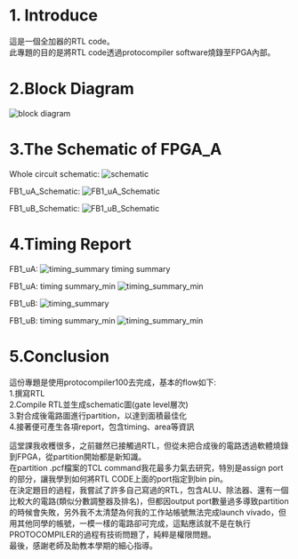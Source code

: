 # 1. Introduce
這是一個全加器的RTL code。  
此專題的目的是將RTL code透過protocompiler software燒錄至FPGA內部。  


# 2.Block Diagram

![block diagram](https://user-images.githubusercontent.com/74593052/233564440-9284ff68-6a1f-4ce9-8687-9f1bbddc52ea.png)


# 3.The Schematic of FPGA_A

Whole circuit schematic:
![schematic](https://user-images.githubusercontent.com/74593052/233564869-06e5f1a9-0722-4f5e-95fa-d723d9ff7772.png)

FB1_uA_Schematic:
![FB1_uA_Schematic](https://user-images.githubusercontent.com/74593052/233564511-e7358663-2d49-44b8-ab75-b566e19837fe.png)

FB1_uB_Schematic:
![FB1_uB_Schematic](https://user-images.githubusercontent.com/74593052/233564703-7e0e2e64-1309-4fc2-b9f5-74cbdefcb756.png)


# 4.Timing Report

FB1_uA:
![timing_summary](https://user-images.githubusercontent.com/74593052/233564991-c02ec78f-ab8b-4cce-b666-1de149525ec8.png)
timing summary

FB1_uA: timing summary_min
![timing_summary_min](https://user-images.githubusercontent.com/74593052/233565124-d5947692-34f6-4fb8-aa2c-e27eac4e20be.png)

FB1_uB:
![timing_summary](https://user-images.githubusercontent.com/74593052/233565222-85fd2835-1fec-4e72-93d2-28c0bfc304df.png)

FB1_uB: timing summary_min
![timing_summary_min](https://user-images.githubusercontent.com/74593052/233565318-4f9ab8c8-f81a-4779-8745-bb25ef35e427.png)


# 5.Conclusion
這份專題是使用protocompiler100去完成，基本的flow如下:  
1.撰寫RTL  
2.Compile RTL並生成schematic圖(gate level層次)  
3.對合成後電路圖進行partition，以達到面積最佳化  
4.接著便可產生各項report，包含timing、area等資訊  

這堂課我收穫很多，之前雖然已接觸過RTL，但從未把合成後的電路透過軟體燒錄到FPGA，從partition開始都是新知識。  
在partition .pcf檔案的TCL command我花最多力氣去研究，特別是assign port的部分，讓我學到如何將RTL CODE上面的port指定到bin pin。  
在決定題目的過程，我嘗試了許多自己寫過的RTL，包含ALU、除法器、還有一個比較大的電路(類似分數調整器及排名)，但都因output port數量過多導致partition的時候會失敗，另外我不太清楚為何我的工作站帳號無法完成launch vivado，但用其他同學的帳號，一模一樣的電路卻可完成，這點應該就不是在執行PROTOCOMPILER的過程有技術問題了，純粹是權限問題。  
最後，感謝老師及助教本學期的細心指導。  

